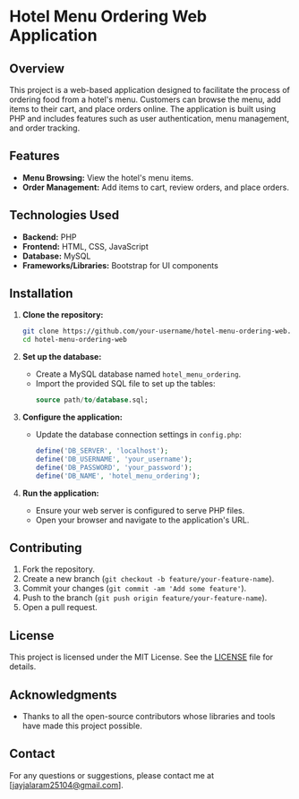 # Hotel Menu Ordering Web Application

## Overview
This project is a web-based application designed to facilitate the process of ordering food from a hotel's menu. Customers can browse the menu, add items to their cart, and place orders online. The application is built using PHP and includes features such as user authentication, menu management, and order tracking.

## Features
- **Menu Browsing:** View the hotel's menu items.
- **Order Management:** Add items to cart, review orders, and place orders.

## Technologies Used
- **Backend:** PHP
- **Frontend:** HTML, CSS, JavaScript
- **Database:** MySQL
- **Frameworks/Libraries:** Bootstrap for UI components

## Installation
1. **Clone the repository:**
    ```bash
    git clone https://github.com/your-username/hotel-menu-ordering-web.git
    cd hotel-menu-ordering-web
    ```

2. **Set up the database:**
    - Create a MySQL database named `hotel_menu_ordering`.
    - Import the provided SQL file to set up the tables:
      ```sql
      source path/to/database.sql;
      ```

3. **Configure the application:**
    - Update the database connection settings in `config.php`:
      ```php
      define('DB_SERVER', 'localhost');
      define('DB_USERNAME', 'your_username');
      define('DB_PASSWORD', 'your_password');
      define('DB_NAME', 'hotel_menu_ordering');
      ```

4. **Run the application:**
    - Ensure your web server is configured to serve PHP files.
    - Open your browser and navigate to the application's URL.

## Contributing
1. Fork the repository.
2. Create a new branch (`git checkout -b feature/your-feature-name`).
3. Commit your changes (`git commit -am 'Add some feature'`).
4. Push to the branch (`git push origin feature/your-feature-name`).
5. Open a pull request.

## License
This project is licensed under the MIT License. See the [LICENSE](LICENSE) file for details.

## Acknowledgments
- Thanks to all the open-source contributors whose libraries and tools have made this project possible.

## Contact
For any questions or suggestions, please contact me at [jayjalaram25104@gmail.com].
